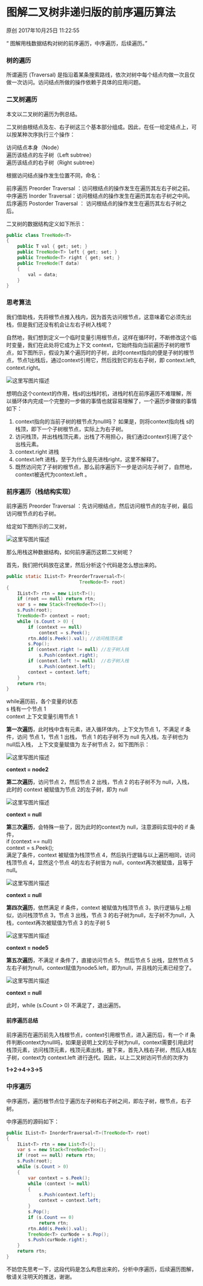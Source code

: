 # 图解二叉树非递归版的前序遍历算法

 原创  2017年10月25日 11:22:55


“ 图解用栈数据结构对树的前序遍历，中序遍历，后续遍历。”

### 树的遍历

所谓遍历 (Traversal) 是指沿着某条搜索路线，依次对树中每个结点均做一次且仅做一次访问。访问结点所做的操作依赖于具体的应用问题。

### 二叉树遍历

本文以二叉树的遍历为例总结。

二叉树由根结点及左、右子树这三个基本部分组成。因此，在任一给定结点上，可以按某种次序执行三个操作：

访问结点本身（Node）   
遍历该结点的左子树（Left subtree）   
遍历该结点的右子树（Right subtree）

根据访问结点操作发生位置不同，命名：

前序遍历 Preorder Traversal ：访问根结点的操作发生在遍历其左右子树之前。   
中序遍历 Inorder Traversal：访问根结点的操作发生在遍历其左右子树之中间。   
后序遍历 Postorder Traversal ： 访问根结点的操作发生在遍历其左右子树之后。

二叉树的数据结构定义如下所示：

```java
public class TreeNode<T>
{
    public T val { get; set; }
    public TreeNode<T> left { get; set; }
    public TreeNode<T> right { get; set; }
    public TreeNode(T data)
    {
        val = data;
    }
}
```

### 思考算法

我们借助栈，先将根节点推入栈内，因为首先访问根节点，这意味着它必须先出栈，但是我们还没有机会让左右子树入栈呢？

自然地，我们想到定义一个临时变量引用根节点，这样在循环时，不断修改这个临时变量，我们在此处将它成为上下文 context，它始终指向当前遍历子树的根节点，如下图所示，假设为某个遍历时的子树，此时context指向的便是子树的根节点，节点1出栈后，通过context引用它，然后找到它的左右子树，即 context.left, context.right。

  
![这里写图片描述][5]

想明白这个context的作用，栈s的出栈时机，进栈时机在前序遍历不难理解，所以循环体内完成一个完整的一步做的事情也就容易理解了，一个遍历步骤做的事情如下：

1. context指向的当前子树的根节点为null吗？ 如果是，则将context指向栈 s的栈顶，即下一个子树根节点，实际上为右子树。
1. 访问栈顶，并出栈栈顶元素，出栈了不用担心，我们通过context引用了这个出栈元素。
1. context.right 进栈
1. context.left 进栈，至于为什么是先进栈right，这里不解释了。
1. 既然访问完了子树的根节点，那么前序遍历下一步是访问左子树了，自然地，context被迭代为context.left 。

### 前序遍历（栈结构实现）

前序遍历 Preorder Traversal ：先访问根结点，然后访问根节点的左子树，最后访问根节点的右子树。

给定如下图所示的二叉树， 

  
![这里写图片描述][6]

那么用栈这种数据结构，如何前序遍历这颗二叉树呢？

首先，我们把代码放在这里，然后分析这个代码是怎么想出来的。

```java
public static IList<T> PreorderTraversal<T>(
                           TreeNode<T> root)
{
    IList<T> rtn = new List<T>();
    if (root == null) return rtn;
    var s = new Stack<TreeNode<T>>();
    s.Push(root);
    TreeNode<T> context = root;
    while (s.Count > 0) {           
        if (context == null)
            context = s.Peek();
        rtn.Add(s.Peek().val); //访问栈顶元素
        s.Pop();
        if (context.right != null) //左子树入栈
            s.Push(context.right);
        if (context.left != null)  //右子树入栈
            s.Push(context.left);
        context = context.left;
    }
    return rtn;
}
```

while遍历前，各个变量的状态   
s 栈有一个节点 1   
context 上下文变量引用节点 1

**第一次遍历**，此时栈中含有元素，进入循环体内，上下文为节点 1，不满足 if 条件，访问 节点 1，节点 1 出栈， 节点 1 的右子树不为 null 先入栈，左子树也为 null后入栈， 上下文变量赋值为 左子树节点 2，如下图所示： 

  
![这里写图片描述][7]

**context = node2**

**第二次遍历**，访问节点 2，然后节点 2 出栈，节点 2 的右子树不为 null，入栈，此时的 context 被赋值为节点 2的左子树，即为 null 

  
![这里写图片描述][8]

**context = null**

**第三次遍历**，会特殊一些了，因为此时的context为 null，注意源码实现中的 if 条件，   
if (context == null)   
context = s.Peek();   
满足了条件，context 被赋值为栈顶节点 4，然后执行逻辑与以上遍历相同，访问栈顶节点 4，显然这个节点 4的左右子树皆为 null，context再次被赋值，且等于 null。 

  
![这里写图片描述][9]

**context = null**

**第四次遍历**，依然满足 if 条件，context 被赋值为栈顶节点 3，执行逻辑与上相似，访问栈顶节点 3，节点 3 出栈，节点 3 的右子树为null，左子树不为null，入栈，context再次被赋值为节点 3 的左子树 5 

  
![这里写图片描述][10]

**context = node5**

**第五次遍历**，不满足 if 条件了，直接访问节点 5， 然后节点 5 出栈，显然节点 5 左右子树为null，context赋值为node5.left，即为null，并且栈的元素已经空了。

  
![这里写图片描述][11]

**context = null**

此时，while (s.Count > 0) 不满足了，退出遍历。

#### 前序遍历总结

前序遍历在遍历前先入栈根节点，context引用根节点，进入遍历后，有一个 if 条件判断context为null吗，如果是说明上文的左子树为null，context需要引用此时栈顶元素，访问栈顶元素，栈顶元素出栈，接下来，首先入栈右子树，然后入栈左子树，context为 context.left 进行迭代。因此，以上二叉树访问节点的次序为 

**1->2->4->3->5**

### 中序遍历

中序遍历，遍历根节点位于遍历左子树和右子树之间，即左子树，根节点，右子树。

中序遍历的源码如下：

```java
public IList<T> InorderTraversal<T>(TreeNode<T> root)
{
    IList<T> rtn = new List<T>();
    var s = new Stack<TreeNode<T>>();
    if (root == null) return rtn;
    s.Push(root);
    while (s.Count > 0)
    {
        var context = s.Peek();
        while (context != null) 
        {
            s.Push(context.left);
            context = context.left;
        }
        s.Pop();
        if (s.Count == 0)
            return rtn;
        rtn.Add(s.Peek().val); 
        TreeNode<T> curNode = s.Pop();
        s.Push(curNode.right);
    }
    return rtn;
}
```

不妨您先思考一下，这段代码是怎么构思出来的，分析中序遍历，后续遍历图解，敬请关注明天的推送，谢谢。

[0]: http://so.csdn.net/so/search/s.do?q=算法&t=blog
[1]: http://so.csdn.net/so/search/s.do?q=搜索&t=blog
[2]: http://so.csdn.net/so/search/s.do?q=二叉树&t=blog
[3]: http://so.csdn.net/so/search/s.do?q=遍历&t=blog
[4]: http://write.blog.csdn.net/postedit/78339233
[5]: ./img/20171027082639937.png
[6]: ./img/20171025111607845.png
[7]: ./img/20171025111704117.png
[8]: ./img/20171025111823124.png
[9]: ./img/20171025111903803.png
[10]: ./img/20171025111946609.png
[11]: ./img/20171025112022032.png